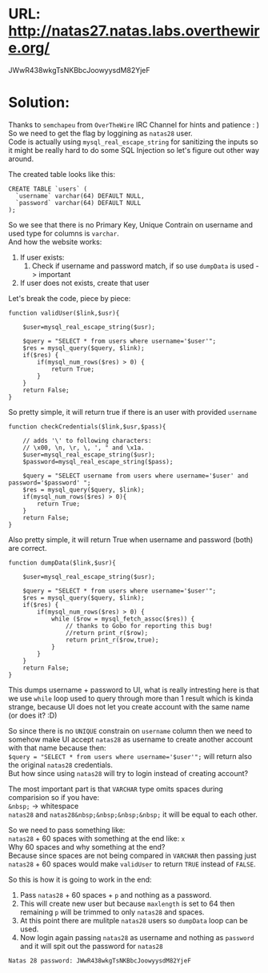 # URL: http://natas27.natas.labs.overthewire.org/

JWwR438wkgTsNKBbcJoowyysdM82YjeF

# Solution:

Thanks to `semchapeu` from `OverTheWire` IRC Channel for hints and patience : )  
So we need to get the flag by loggining as `natas28` user.  
Code is actually using `mysql_real_escape_string` for sanitizing the inputs so it might be really hard to do some SQL Injection so let's figure out other way around.

The created table looks like this:

```
CREATE TABLE `users` (
  `username` varchar(64) DEFAULT NULL,
  `password` varchar(64) DEFAULT NULL
);
```

So we see that there is no Primary Key, Unique Contrain on username and used type for columns is `varchar`.  
And how the website works:

1. If user exists:
   1. Check if username and password match, if so use `dumpData` is used -> important
2. If user does not exists, create that user

Let's break the code, piece by piece:

```
function validUser($link,$usr){

    $user=mysql_real_escape_string($usr);

    $query = "SELECT * from users where username='$user'";
    $res = mysql_query($query, $link);
    if($res) {
        if(mysql_num_rows($res) > 0) {
            return True;
        }
    }
    return False;
}
```

So pretty simple, it will return true if there is an user with provided `username`

```
function checkCredentials($link,$usr,$pass){

    // adds '\' to following characters:
    // \x00, \n, \r, \, ', " and \x1a.
    $user=mysql_real_escape_string($usr);
    $password=mysql_real_escape_string($pass);

    $query = "SELECT username from users where username='$user' and password='$password' ";
    $res = mysql_query($query, $link);
    if(mysql_num_rows($res) > 0){
        return True;
    }
    return False;
}
```

Also pretty simple, it will return True when username and password (both) are correct.

```
function dumpData($link,$usr){

    $user=mysql_real_escape_string($usr);

    $query = "SELECT * from users where username='$user'";
    $res = mysql_query($query, $link);
    if($res) {
        if(mysql_num_rows($res) > 0) {
            while ($row = mysql_fetch_assoc($res)) {
                // thanks to Gobo for reporting this bug!
                //return print_r($row);
                return print_r($row,true);
            }
        }
    }
    return False;
}
```

This dumps username + password to UI, what is really intresting here is that we use `while` loop used to query through more than 1 result which is kinda strange, because UI does not let you create account with the same name (or does it? :D)

So since there is no `UNIQUE` constrain on `username` column then we need to somehow make UI accept `natas28` as username to create another account with that name because then:  
`$query = "SELECT * from users where username='$user'";` will return also the original `natas28` credentials.  
But how since using `natas28` will try to login instead of creating account?

The most important part is that `VARCHAR` type omits spaces during comparision so if you have:  
`&nbsp;` -> whitespace  
`natas28` and `natas28&nbsp;&nbsp;&nbsp;&nbsp;` it will be equal to each other.

So we need to pass something like:  
`natas28` + 60 spaces with something at the end like: `x`  
Why 60 spaces and why something at the end?  
Because since spaces are not being compared in `VARCHAR` then passing just `natas28` + 60 spaces would make `validUser` to return `TRUE` instead of `FALSE`.

So this is how it is going to work in the end:

1. Pass `natas28` + 60 spaces + `p` and nothing as a password.
2. This will create new user but because `maxlength` is set to 64 then remaining `p` will be trimmed to only `natas28` and spaces.
3. At this point there are mulitple `natas28` users so `dumpData` loop can be used.
4. Now login again passing `natas28` as username and nothing as `password` and it will spit out the password for `natas28`

`Natas 28 password: JWwR438wkgTsNKBbcJoowyysdM82YjeF`
